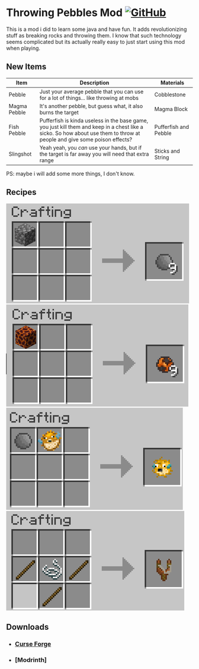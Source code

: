# Throwing Pebbles Mod [![GitHub](https://img.shields.io/github/license/PedroR009/throwing-pebbles-mod)](https://github.com//PedroR009/throwing-pebbles-mod/blob/master/LICENSE)
This is a mod i did to learn some java and have fun. It adds revolutionizing stuff as breaking rocks and throwing them. I know that such technology seems complicated but its actually really easy to just start using this mod when playing.

## New Items
Item|Description|Materials
---------|--------------|-----
Pebble|Just your average pebble that you can use for a lot of things... like throwing at mobs|Cobblestone
Magma Pebble|It's another pebble, but guess what, it also burns the target|Magma Block
Fish Pebble|Pufferfish is kinda useless in the base game, you just kill them and keep in a chest like a sicko. So how about use them to throw at people and give some poison effects?|Pufferfish and Pebble
Slingshot|Yeah yeah, you _can_ use your hands, but if the target is far away you will need that extra range|Sticks and String

PS: maybe i will add some more things, I don't know.

## Recipes
![Pebble Recipe](https://github.com/PedroR009/PedroR009-mod-assets/blob/main/throwing_pebbles/pebble_recipe.png "Pebble Recipe")
![Magma Pebble Recipe](https://github.com/PedroR009/PedroR009-mod-assets/blob/main/throwing_pebbles/magmapebble_recipe.png "Magma Pebble Recipe")
![Fish Pebble Recipe](https://github.com/PedroR009/PedroR009-mod-assets/blob/main/throwing_pebbles/fishpebble_recipe.png "Fish Pebble Recipe")
![Slingshot Recipe](https://github.com/PedroR009/PedroR009-mod-assets/blob/main/throwing_pebbles/slingshot_recipe.png "Slingshot Recipe")

## Downloads
* ### [Curse Forge](https://www.curseforge.com/minecraft/mc-mods/throwing-pebbles)
* ### [Modrinth]
